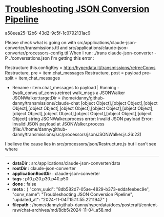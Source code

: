 # [Troubleshooting JSON Conversion Pipeline](https://claude.ai/chat/8db582d7-05ae-4829-b373-eddafeebec9e)

a58eea25-12b6-43d2-9c5f-1c0792131ac9

Please check what is going on with src/applications/claude-json-converter/transmissions.ttl and src/applications/claude-json-converter/processors-config.ttl 
When I run:
 ./trans claude-json-converter -P ./conversations.json
I'm getting this error :

Restructure this.configKey = http://hyperdata.it/transmissions/retreeConvs
Restructure, pre = item.chat_messages
Restructure, post = payload
pre- split = item,chat_messages
 - Rename : item.chat_messages to payload
| Running :  (walk_convs.uf_convs.retree) walk_msgs a JSONWalker
JSONWalker:targetDir =  /home/danny/github-danny/transmissions/claude-chat
[object Object],[object Object],[object Object],[object Object],[object Object],[object Object],[object Object],[object Object],[object Object],[object Object],[object Object],[object Object]
string
JSONWalker.process error: Invalid JSON payload
Error: Invalid JSON payload
    at JSONWalker.process (file:///home/danny/github-danny/transmissions/src/processors/json/JSONWalker.js:26:23)

I believe the cause lies in  src/processors/json/Restructure.js but I can't see where

---

* **dataDir** : src/applications/claude-json-converter/data
* **rootDir** : claude-json-converter
* **applicationRootDir** : claude-json-converter
* **tags** : p10.p20.p30.p40.p50
* **done** : false
* **meta** : {
  "conv_uuid": "8db582d7-05ae-4829-b373-eddafeebec9e",
  "conv_name": "Troubleshooting JSON Conversion Pipeline",
  "updated_at": "2024-11-04T15:11:55.221194Z"
}
* **filepath** : /home/danny/github-danny/hyperdata/docs/postcraft/content-raw/chat-archives/md/8db5/2024-11-04_a58.md